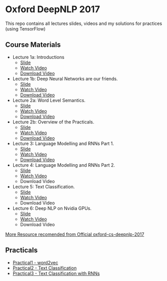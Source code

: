 # Oxford DeepNLP 2017
This repo contains all lectures slides, videos and my solutions for practices (using TensorFlow)

## Course Materials
- Lecture 1a: Introductions
    - [Slide](slides/Lectures-1a-Introductions.pdf)
    - [Watch Video](https://ox.cloud.panopto.eu/Panopto/Pages/Viewer.aspx?id=ff91caf5-fa7c-42de-8b3d-41f4bc2365b4)
    - [Download Video](http://media.podcasts.ox.ac.uk/comlab/deep_learning_NLP/2017-01_deep_NLP_1a_intro.mp4)
- Lecture 1b: Deep Neural Networks are our friends.
    - [Slide](slides/Lectures-1b-Deep-Neural-Networks-are-our-friends.pdf)
    - [Watch Video](https://ox.cloud.panopto.eu/Panopto/Pages/Viewer.aspx?id=b7d66d78-0deb-46d5-bc14-b1852b9d95e8)
    - [Download Video](http://media.podcasts.ox.ac.uk/comlab/deep_learning_NLP/2017-01_deep_NLP_1b_friends.mp4)
- Lecture 2a: Word Level Semantics.
    - [Slide](slides/Lectures-2a-Word-Level-Semantics.pdf)
    - [Watch Video](https://ox.cloud.panopto.eu/Panopto/Pages/Viewer.aspx?id=b8531095-9de9-4d4e-bebd-e4272b90ca39)
    - [Download Video](http://media.podcasts.ox.ac.uk/comlab/deep_learning_NLP/2017-01_deep_NLP_2a_lexical_semantics.mp4)
- Lecture 2b: Overview of the Practicals.
    - [Slide](slides/Lectures-2b-Overview-of-the-Practicals.pdf)
    - [Watch Video](https://ox.cloud.panopto.eu/Panopto/Pages/Viewer.aspx?id=2ddf7182-43db-44f5-b62a-45e0dfa4f37b)
    - [Download Video](http://media.podcasts.ox.ac.uk/comlab/deep_learning_NLP/2017-01_deep_NLP_2b_practicals.mp4)
- Lecture 3: Language Modelling and RNNs Part 1.
    - [Slide](slides/Lectures-3-Language-Modelling-and-RNNs-Part-1.pdf)
    - [Watch Video](https://ox.cloud.panopto.eu/Panopto/Pages/Viewer.aspx?id=6bf19af4-d7b3-4ac9-89a1-b719bdd0c2bd)
    - [Download Video](http://media.podcasts.ox.ac.uk/comlab/deep_learning_NLP/2017-01_deep_NLP_3_modelling_1.mp4)
- Lecture 4: Language Modelling and RNNs Part 2.
    - [Slide](slides/Lectures-4-Language-Modelling-and-RNNs-Part-2.pdf)
    - [Watch Video](https://ox.cloud.panopto.eu/Panopto/Pages/Viewer.aspx?id=fa8df3a8-e7e5-4044-9199-751bcf0a9298)
    - Download Video
- Lecture 5: Text Classification.
    - [Slide](slides/Lectures-5-Text-Classification.pdf)
    - [Watch Video](https://ox.cloud.panopto.eu/Panopto/Pages/Viewer.aspx?id=dbc0d5cb-4d24-41be-a988-85a08eb1b2f7)
    - Download Video
- Lecture 6: Deep NLP on Nvidia GPUs.
    - [Slide](slides/Lectures-6-Deep-NLP-on-Nvidia-GPUs.pdf)
    - [Watch Video](https://ox.cloud.panopto.eu/Panopto/Pages/Viewer.aspx?id=f53e1dee-4985-4b9c-b230-6667b9da4ec0)
    - Download Video

[More Resource recomended from Official oxford-cs-deepnlp-2017](READING.md)

## Practicals
- [Practical1 - word2vec](practicals/practical1)
- [Practical2 - Text Classification](practicals/practical2)
- [Practical3 - Text Classification with RNNs](practicals/practical3)